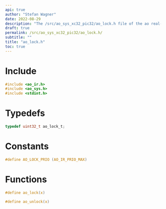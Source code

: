 ```yaml
---
api: true
author: "Stefan Wagner"
date: 2022-08-29
description: "The /src/ao_sys_xc32_pic32/ao_lock.h file of the ao real-time operating system."
draft: true
permalink: /src/ao_sys_xc32_pic32/ao_lock.h/
subtitle: ""
title: "ao_lock.h"
toc: true
---
```


# Include

```c
#include <ao_ir.h>
#include <ao_sys.h>
#include <stdint.h>
```

# Typedefs

```c
typedef uint32_t ao_lock_t;
```

# Constants

```c
#define AO_LOCK_PRIO (AO_IR_PRIO_MAX)
```

# Functions

```c
#define ao_lock(x)
```

```c
#define ao_unlock(x)
```

